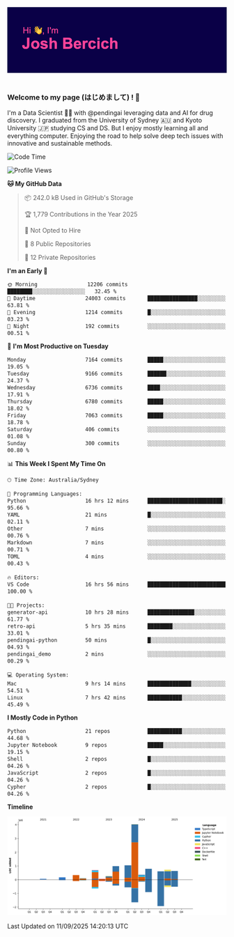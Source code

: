 
<div align="center">
<img src="profile-banner.png" />
</div>

</br>

### Welcome to my page (はじめまして) ! 🌸

I'm a Data Scientist 👨‍🔬 with @pendingai leveraging data and AI for drug discovery. I graduated from the University of Sydney 🇦🇺 and Kyoto University 🇯🇵 studying CS and DS. But I enjoy mostly learning all and everything computer. Enjoying the road to help solve deep tech issues with innovative and sustainable methods.

<!--START_SECTION:waka-->
![Code Time](http://img.shields.io/badge/Code%20Time-132%20hrs%2051%20mins-blue)

![Profile Views](http://img.shields.io/badge/Profile%20Views-2-blue)

**🐱 My GitHub Data** 

> 📦 242.0 kB Used in GitHub's Storage 
 > 
> 🏆 1,779 Contributions in the Year 2025
 > 
> 🚫 Not Opted to Hire
 > 
> 📜 8 Public Repositories 
 > 
> 🔑 12 Private Repositories 
 > 
**I'm an Early 🐤** 

```text
🌞 Morning                12206 commits       ████████░░░░░░░░░░░░░░░░░   32.45 % 
🌆 Daytime                24003 commits       ████████████████░░░░░░░░░   63.81 % 
🌃 Evening                1214 commits        █░░░░░░░░░░░░░░░░░░░░░░░░   03.23 % 
🌙 Night                  192 commits         ░░░░░░░░░░░░░░░░░░░░░░░░░   00.51 % 
```
📅 **I'm Most Productive on Tuesday** 

```text
Monday                   7164 commits        █████░░░░░░░░░░░░░░░░░░░░   19.05 % 
Tuesday                  9166 commits        ██████░░░░░░░░░░░░░░░░░░░   24.37 % 
Wednesday                6736 commits        ████░░░░░░░░░░░░░░░░░░░░░   17.91 % 
Thursday                 6780 commits        █████░░░░░░░░░░░░░░░░░░░░   18.02 % 
Friday                   7063 commits        █████░░░░░░░░░░░░░░░░░░░░   18.78 % 
Saturday                 406 commits         ░░░░░░░░░░░░░░░░░░░░░░░░░   01.08 % 
Sunday                   300 commits         ░░░░░░░░░░░░░░░░░░░░░░░░░   00.80 % 
```


📊 **This Week I Spent My Time On** 

```text
🕑︎ Time Zone: Australia/Sydney

💬 Programming Languages: 
Python                   16 hrs 12 mins      ████████████████████████░   95.66 % 
YAML                     21 mins             █░░░░░░░░░░░░░░░░░░░░░░░░   02.11 % 
Other                    7 mins              ░░░░░░░░░░░░░░░░░░░░░░░░░   00.76 % 
Markdown                 7 mins              ░░░░░░░░░░░░░░░░░░░░░░░░░   00.71 % 
TOML                     4 mins              ░░░░░░░░░░░░░░░░░░░░░░░░░   00.43 % 

🔥 Editors: 
VS Code                  16 hrs 56 mins      █████████████████████████   100.00 % 

🐱‍💻 Projects: 
generator-api            10 hrs 28 mins      ███████████████░░░░░░░░░░   61.77 % 
retro-api                5 hrs 35 mins       ████████░░░░░░░░░░░░░░░░░   33.01 % 
pendingai-python         50 mins             █░░░░░░░░░░░░░░░░░░░░░░░░   04.93 % 
pendingai_demo           2 mins              ░░░░░░░░░░░░░░░░░░░░░░░░░   00.29 % 

💻 Operating System: 
Mac                      9 hrs 14 mins       ██████████████░░░░░░░░░░░   54.51 % 
Linux                    7 hrs 42 mins       ███████████░░░░░░░░░░░░░░   45.49 % 
```

**I Mostly Code in Python** 

```text
Python                   21 repos            ███████████░░░░░░░░░░░░░░   44.68 % 
Jupyter Notebook         9 repos             █████░░░░░░░░░░░░░░░░░░░░   19.15 % 
Shell                    2 repos             █░░░░░░░░░░░░░░░░░░░░░░░░   04.26 % 
JavaScript               2 repos             █░░░░░░░░░░░░░░░░░░░░░░░░   04.26 % 
Cypher                   2 repos             █░░░░░░░░░░░░░░░░░░░░░░░░   04.26 % 
```



**Timeline**

![Lines of Code chart](https://raw.githubusercontent.com/JBercich/JBercich/main/assets/bar_graph.png)


 Last Updated on 11/09/2025 14:20:13 UTC
<!--END_SECTION:waka-->
